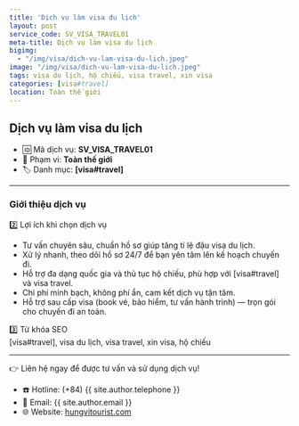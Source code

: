 ```yaml
---
title: 'Dịch vụ làm visa du lịch'
layout: post
service_code: SV_VISA_TRAVEL01
meta-title: Dịch vụ làm visa du lịch
bigimg:
  - "/img/visa/dich-vu-lam-visa-du-lich.jpeg"
image: "/img/visa/dich-vu-lam-visa-du-lich.jpeg"
tags: visa du lịch, hộ chiếu, visa travel, xin visa
categories: [visa#travel]
location: Toàn thế giới
---
```


## Dịch vụ làm visa du lịch

- 🆔 Mã dịch vụ: **SV_VISA_TRAVEL01**
- 📍 Phạm vi: **Toàn thế giới**
- 🏷️ Danh mục: **[visa#travel]**

---

### Giới thiệu dịch vụ

2️⃣ Lợi ích khi chọn dịch vụ  
- Tư vấn chuyên sâu, chuẩn hồ sơ giúp tăng tỉ lệ đậu visa du lịch.  
- Xử lý nhanh, theo dõi hồ sơ 24/7 để bạn yên tâm lên kế hoạch chuyến đi.  
- Hỗ trợ đa dạng quốc gia và thủ tục hộ chiếu, phù hợp với [visa#travel] và visa travel.  
- Chi phí minh bạch, không phí ẩn, cam kết dịch vụ tận tâm.  
- Hỗ trợ sau cấp visa (book vé, bảo hiểm, tư vấn hành trình) — trọn gói cho chuyến đi an toàn.

3️⃣ Từ khóa SEO  
[visa#travel], visa du lịch, visa travel, xin visa, hộ chiếu

---

👉 Liên hệ ngay để được tư vấn và sử dụng dịch vụ!

- ☎️ Hotline: (+84) {{ site.author.telephone }}
- 📧 Email: {{ site.author.email }}
- 🌐 Website: [hungvitourist.com](https://hungvitourist.com)

